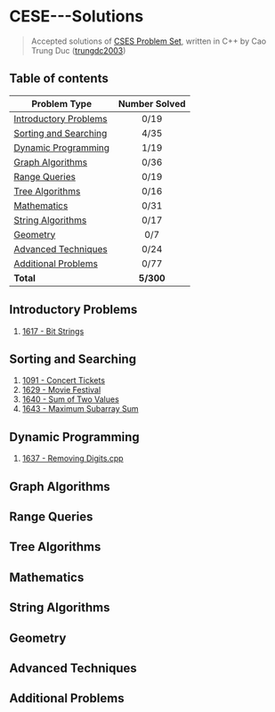 # CESE---Solutions
> Accepted solutions of [CSES Problem Set](https://cses.fi/problemset/), written in C++ by Cao Trung Duc ([trungdc2003](https://cses.fi/user/105392))

## Table of contents
|                  Problem Type                   | Number Solved |
|-------------------------------------------------|:-------------:|
| [Introductory Problems](#Introductory-Problems) |      0/19     |
| [Sorting and Searching](#Sorting-and-Searching) |      4/35     |
| [Dynamic Programming](#Dynamic-Programming)      |      1/19     |
| [Graph Algorithms](#Graph-Algorithms)            |      0/36     |
| [Range Queries](#Range-Queries)                  |      0/19     |
| [Tree Algorithms](#Tree-Algorithms)              |      0/16     |
| [Mathematics](#Mathematic)                       |      0/31     |
| [String Algorithms](#String-Algorithms)          |      0/17     |
| [Geometry](#Geometry)                            |      0/7      |
| [Advanced Techniques](#Advanced-Techniques)      |      0/24     |
| [Additional Problems](#Additional-Problems)      |      0/77     |
| **Total**                                       |   **5/300**   |

## Introductory Problems
1. [1617 - Bit Strings](source/1617%20-%20Bit%20Strings.cpp)

## Sorting and Searching
1. [1091 - Concert Tickets](source/1091%20-%20Concert%20Tickets.cpp)
2. [1629 - Movie Festival](source/1629%20-%20Movie%20Festival.cpp)
3. [1640 - Sum of Two Values](source/1640%20-%20Sum%20of%20Two%20Values.cpp)
4. [1643 - Maximum Subarray Sum](source/1643%20-%20Maximum%20Subarray%20Sum.cpp)

## Dynamic Programming
1. [1637 - Removing Digits.cpp](source/1637%20-%20Removing%20Digits.cpp)

## Graph Algorithms

## Range Queries

## Tree Algorithms

## Mathematics

## String Algorithms

## Geometry

## Advanced Techniques

## Additional Problems
